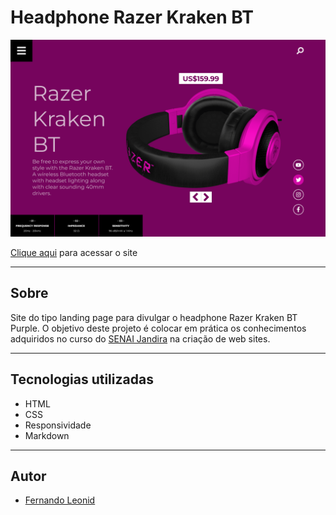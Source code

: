 # Headphone Razer Kraken BT

![](./img/screenshot.png)

[Clique aqui](https://fernandoleonid.github.io/headphone-purple/) para acessar o site

---
## Sobre
Site do tipo landing page para divulgar o headphone Razer Kraken BT Purple.
O objetivo deste projeto é colocar em prática os conhecimentos adquiridos no curso do [SENAI Jandira](https://jandira.sp.senai.br/) na criação de web sites.

---
## Tecnologias utilizadas
- HTML
- CSS
- Responsividade
- Markdown

---
## Autor
- [Fernando Leonid](https://github.com/fernandoleonid)
